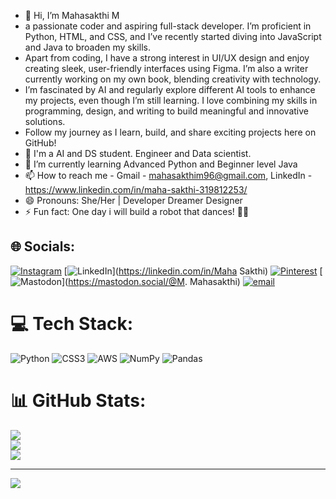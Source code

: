 - 👋 Hi, I’m Mahasakthi M
-  a passionate coder and aspiring full-stack developer. I’m proficient in Python, HTML, and CSS, and I’ve recently started diving into JavaScript and Java to broaden my skills.
-  Apart from coding, I have a strong interest in UI/UX design and enjoy creating sleek, user-friendly interfaces using Figma. I’m also a writer currently working on my own book, blending creativity with technology.
-  I’m fascinated by AI and regularly explore different AI tools to enhance my projects, even though I’m still learning. I love combining my skills in programming, design, and writing to build meaningful and innovative solutions.
-  Follow my journey as I learn, build, and share exciting projects here on GitHub!
- 👀 I'm a AI and DS student. Engineer and Data scientist.
- 🌱 I’m currently learning Advanced Python and Beginner level Java
- 📫 How to reach me - Gmail - mahasakthim96@gmail.com, LinkedIn - https://www.linkedin.com/in/maha-sakthi-319812253/
- 😄 Pronouns: She/Her | Developer Dreamer Designer
- ⚡ Fun fact: One day i will build a robot that dances! 🤖💃

## 🌐 Socials:
[![Instagram](https://img.shields.io/badge/Instagram-%23E4405F.svg?logo=Instagram&logoColor=white)](https://instagram.com/ms_talks_in) [![LinkedIn](https://img.shields.io/badge/LinkedIn-%230077B5.svg?logo=linkedin&logoColor=white)](https://linkedin.com/in/Maha Sakthi) [![Pinterest](https://img.shields.io/badge/Pinterest-%23E60023.svg?logo=Pinterest&logoColor=white)](https://pinterest.com/mstalksin) [![Mastodon](https://img.shields.io/badge/-MASTODON-%232B90D9?logo=mastodon&logoColor=white)](https://mastodon.social/@M. Mahasakthi) [![email](https://img.shields.io/badge/Email-D14836?logo=gmail&logoColor=white)](mailto:Mahasakthim96@gmail.com) 

# 💻 Tech Stack:
![Python](https://img.shields.io/badge/python-3670A0?style=for-the-badge&logo=python&logoColor=ffdd54) ![CSS3](https://img.shields.io/badge/css3-%231572B6.svg?style=for-the-badge&logo=css3&logoColor=white) ![AWS](https://img.shields.io/badge/AWS-%23FF9900.svg?style=for-the-badge&logo=amazon-aws&logoColor=white) ![NumPy](https://img.shields.io/badge/numpy-%23013243.svg?style=for-the-badge&logo=numpy&logoColor=white) ![Pandas](https://img.shields.io/badge/pandas-%23150458.svg?style=for-the-badge&logo=pandas&logoColor=white)
# 📊 GitHub Stats:
![](https://github-readme-stats.vercel.app/api?username=rMS21ose&theme=merko&hide_border=false&include_all_commits=false&count_private=false)<br/>
![](https://nirzak-streak-stats.vercel.app/?user=rMS21ose&theme=merko&hide_border=false)<br/>
![](https://github-readme-stats.vercel.app/api/top-langs/?username=rMS21ose&theme=merko&hide_border=false&include_all_commits=false&count_private=false&layout=compact)

---
[![](https://visitcount.itsvg.in/api?id=rMS21ose&icon=0&color=0)](https://visitcount.itsvg.in)

<!-- Proudly created with GPRM ( https://gprm.itsvg.in ) -->
<!---
rMS21ose/rMS21ose is a ✨ special ✨ repository because its `README.md` (this file) appears on your GitHub profile.
You can click the Preview link to take a look at your changes.
--->
